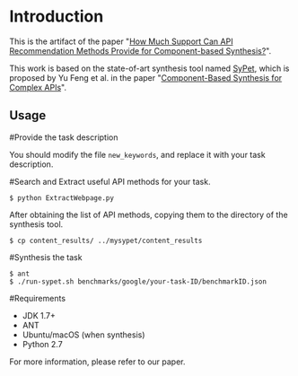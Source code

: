 # Introduction
This is the artifact of the paper "[How Much Support Can API Recommendation Methods Provide for Component-based Synthesis?](https://ieeexplore.ieee.org/document/9202852)".

This work is based on the state-of-art synthesis tool named [SyPet](https://github.com/utopia-group/sypet), which is proposed by Yu Feng et al. in the paper "[Component-Based Synthesis for Complex APIs](https://dl.acm.org/doi/10.1145/3009837.3009851)". 

## Usage
#Provide the task description

You should modify the file `new_keywords`, and replace it with your task description.

#Search and Extract useful API methods for your task.
```
$ python ExtractWebpage.py
```
After obtaining the list of API methods, copying them to the directory of the synthesis tool.
```
$ cp content_results/ ../mysypet/content_results
```

#Synthesis the task
```
$ ant
$ ./run-sypet.sh benchmarks/google/your-task-ID/benchmarkID.json
```

#Requirements
  - JDK 1.7+
  - ANT
  - Ubuntu/macOS (when synthesis)
  - Python 2.7
 
 For more information, please refer to our paper. 
